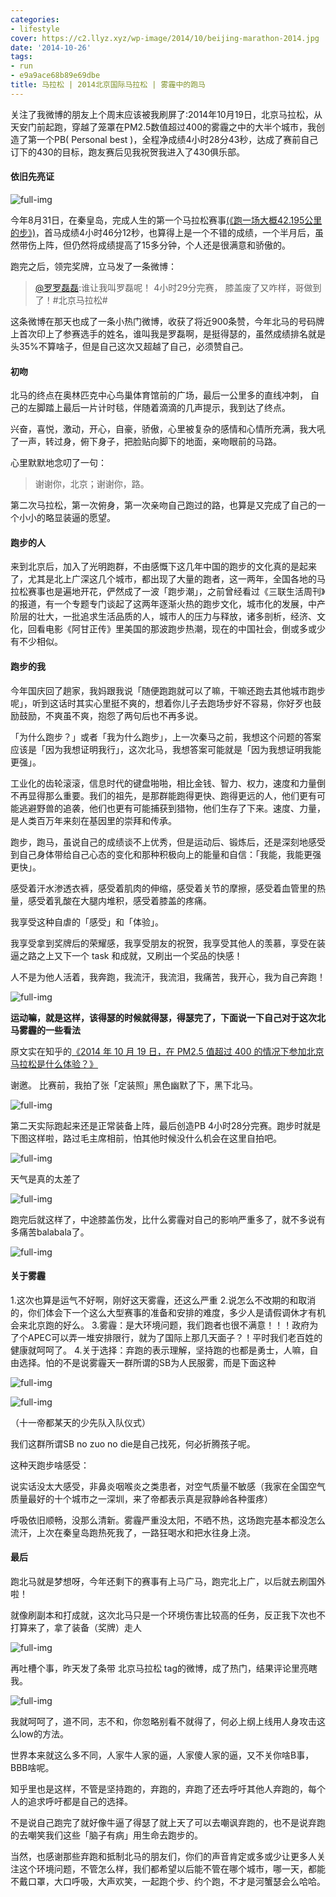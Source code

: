 ```yaml
---
categories:
- lifestyle
cover: https://c2.llyz.xyz/wp-image/2014/10/beijing-marathon-2014.jpg
date: '2014-10-26'
tags:
- run
- e9a9ace68b89e69dbe
title: 马拉松 | 2014北京国际马拉松 | 雾霾中的跑马
---
```


关注了我微博的朋友上个周末应该被我刷屏了:2014年10月19日，北京马拉松，从天安门前起跑，穿越了笼罩在PM2.5数值超过400的雾霾之中的大半个城市，我创造了第一个PB( Personal best )，全程净成绩4小时28分43秒，达成了赛前自己订下的430的目标，跑友赛后见我祝贺我进入了430俱乐部。

#### 依旧先亮证

![full-img](https://c2.llyz.xyz/wp-image/2014/10/beijing-marathon-2014.jpg)

今年8月31日，在秦皇岛，完成人生的第一个马拉松赛事[(《跑一场大概42.195公里的步》)](https://luolei.org/qinhuangdao-marathon-2014/)，首马成绩4小时46分12秒，也算得上是一个不错的成绩，一个半月后，虽然带伤上阵，但仍然将成绩提高了15多分钟，个人还是很满意和骄傲的。

跑完之后，领完奖牌，立马发了一条微博：

> [@罗罗磊磊](https://weibo.com/1250829960/BsgArproE):谁让我叫罗磊呢！ 4小时29分完赛， 膝盖废了又咋样，哥做到了！#北京马拉松#

这条微博在那天也成了一条小热门微博，收获了将近900条赞，今年北马的号码牌上首次印上了参赛选手的姓名，谁叫我是罗磊啊，是挺得瑟的，虽然成绩排名就是头35%不算啥子，但是自己这次又超越了自己，必须赞自己。

#### 初吻

北马的终点在奥林匹克中心鸟巢体育馆前的广场，最后一公里多的直线冲刺， 自己的左脚踏上最后一片计时毯，伴随着滴滴的几声提示，我到达了终点。

兴奋，喜悦，激动，开心，自豪，骄傲，心里被复杂的感情和心情所充满，我大吼了一声，转过身，俯下身子，把脸贴向脚下的地面，亲吻眼前的马路。

心里默默地念叨了一句：

> 谢谢你，北京；谢谢你，路。

第二次马拉松，第一次俯身，第一次亲吻自己跑过的路，也算是又完成了自己的一个小小的略显装逼的愿望。

#### 跑步的人

来到北京后，加入了光明跑群，不由感慨下这几年中国的跑步的文化真的是起来了，尤其是北上广深这几个城市，都出现了大量的跑者，这一两年，全国各地的马拉松赛事也是遍地开花，俨然成了一波「跑步潮」，之前曾经看过《三联生活周刊》的报道，有一个专题专门谈起了这两年逐渐火热的跑步文化，城市化的发展，中产阶层的壮大，一批追求生活品质的人，城市人的压力与释放，诸多剖析，经济、文化，回看电影《阿甘正传》里美国的那波跑步热潮，现在的中国社会，倒或多或少有不少相似。

#### 跑步的我

今年国庆回了趟家，我妈跟我说「随便跑跑就可以了嘛，干嘛还跑去其他城市跑步呢」，听到这话时其实心里挺不爽的，想着你儿子去跑场步好不容易，你好歹也鼓励鼓励，不爽虽不爽，抱怨了两句后也不再多说。

「为什么跑步？」或者「我为什么跑步」，上一次秦马之前，我想这个问题的答案应该是「因为我想证明我行」，这次北马，我想答案可能就是「因为我想证明我能更强」。

工业化的齿轮滚滚，信息时代的键盘啪啪，相比金钱、智力、权力，速度和力量倒不再显得那么重要。我们的祖先，是那群能跑得更快、跑得更远的人，他们更有可能逃避野兽的追袭，他们也更有可能捕获到猎物，他们生存了下来。速度、力量，是人类百万年来刻在基因里的崇拜和传承。

跑步，跑马，虽说自己的成绩谈不上优秀，但是运动后、锻炼后，还是深刻地感受到自己身体带给自己心态的变化和那种积极向上的能量和自信：「我能，我能更强更快」。

感受着汗水渗透衣裤，感受着肌肉的伸缩，感受着关节的摩擦，感受着血管里的热量，感受着乳酸在大腿内堆积，感受着膝盖的疼痛。

我享受这种自虐的「感受」和「体验」。

我享受拿到奖牌后的荣耀感，我享受朋友的祝贺，我享受其他人的羡慕，享受在装逼之路之上又下一个 task 和成就，又刷出一个奖品的快感！

人不是为他人活着，我奔跑，我流汗，我流泪，我痛苦，我开心，我为自己奔跑！

![full-img](https://c2.llyz.xyz/wp-image/2014/10/beijing-marathon-3.jpg)

**运动嘛，就是这样，该得瑟的时候就得瑟，得瑟完了，下面说一下自己对于这次北马雾霾的一些看法**

原文实在知乎的[《2014 年 10 月 19 日，在 PM2.5 值超过 400 的情况下参加北京马拉松是什么体验？》](https://www.zhihu.com/question/26093366/answer/32146522)

谢邀。 比赛前，我拍了张「定装照」黑色幽默了下，黑下北马。

![full-img](https://c2.llyz.xyz/wp-image/2014/10/beijing-marathon/1.jpg)

第二天实际跑起来还是正常装备上阵，最后创造PB 4小时28分完赛。跑步时就是下图这样啦，路过毛主席相前，怕其他时候没什么机会在这里自拍吧。

![full-img](https://c2.llyz.xyz/wp-image/2014/10/beijing-marathon/2.jpg)

天气是真的太差了

![full-img](https://c2.llyz.xyz/wp-image/2014/10/beijing-marathon/3.jpg)

跑完后就这样了，中途膝盖伤发，比什么雾霾对自己的影响严重多了，就不多说有多痛苦balabala了。

![full-img](https://c2.llyz.xyz/wp-image/2014/10/beijing-marathon/4.jpg)

#### 关于雾霾

1.这次也算是运气不好啊，刚好这天雾霾，还这么严重 2.说怎么不改期的和取消的，你们体会下一个这么大型赛事的准备和安排的难度，多少人是请假调休才有机会来北京跑的好么。 3.雾霾：是大环境问题，我们跑者也很不满意！！！政府为了个APEC可以弄一堆安排限行，就为了国际上那几天面子？！平时我们老百姓的健康就呵呵了。 4.关于选择：弃跑的表示理解，坚持跑的也都是勇士，人嘛，自由选择。怕的不是说雾霾天一群所谓的SB为人民服雾，而是下面这种

![full-img](https://c2.llyz.xyz/wp-image/2014/10/beijing-marathon/5.jpg)

![full-img](https://c2.llyz.xyz/wp-image/2014/10/beijing-marathon/6.jpg)

（十一帝都某天的少先队入队仪式）

我们这群所谓SB no zuo no die是自己找死，何必折腾孩子呢。

这种天跑步啥感受：

说实话没太大感受，非鼻炎咽喉炎之类患者，对空气质量不敏感（我家在全国空气质量最好的十个城市之一深圳，来了帝都表示真是寂静岭各种蛋疼）

呼吸依旧顺畅，没那么清新。雾霾严重没太阳，不晒不热，这场跑完基本都没怎么流汗，上次在秦皇岛跑热死我了，一路狂喝水和把水往身上浇。

#### 最后

跑北马就是梦想呀，今年还剩下的赛事有上马广马，跑完北上广，以后就去刷国外啦！

就像刷副本和打成就，这次北马只是一个环境伤害比较高的任务，反正我下次也不打算来了，拿了装备（奖牌）走人

![full-img](https://c2.llyz.xyz/wp-image/2014/10/beijing-marathon/7.jpg)

再吐槽个事，昨天发了条带 北京马拉松 tag的微博，成了热门，结果评论里亮瞎我。

![full-img](https://c2.llyz.xyz/wp-image/2014/10/beijing-marathon/8.jpg)

我就呵呵了，道不同，志不和，你忽略别看不就得了，何必上纲上线用人身攻击这么low的方法。

世界本来就这么多不同，人家牛人家的逼，人家傻人家的逼，又不关你啥B事，BBB啥呢。

知乎里也是这样，不管是坚持跑的，弃跑的，弃跑了还去呼吁其他人弃跑的，每个人的追求呼吁都是自己的选择。

不是说自己跑完了就好像牛逼了得瑟了就上天了可以去嘲讽弃跑的，也不是说弃跑的去嘲笑我们这些「脑子有病」用生命去跑步的。

当然，也感谢那些弃跑和抵制北马的朋友们，你们的声音肯定或多或少让更多人关注这个环境问题，不管怎么样，我们都希望以后能不管在哪个城市，哪一天，都能不戴口罩，大口呼吸，大声欢笑，一起跑个步、约个跑，不才是河蟹瑟会么哈哈。
